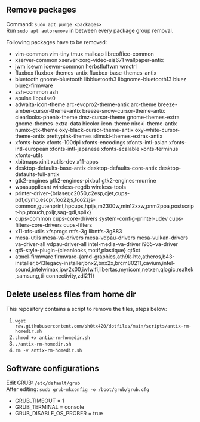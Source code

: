 ## Remove packages
Command: `sudo apt purge <packages>`
<br>
Run `sudo apt autoremove` in between every package group removal.

Following packages have to be removed:
- vim-common vim-tiny tmux mailcap libreoffice-common
- xserver-common xserver-xorg-video-sis671 wallpaper-antix
- jwm icewm icewm-common herbstluftwm wmctrl
- fluxbox fluxbox-themes-antix fluxbox-base-themes-antix
- bluetooth gnome-bluetooth libbluetooth3 libgnome-bluetooth13 bluez bluez-firmware
- zsh-common ash
- apulse libpulse0
- adwaita-icon-theme arc-evopro2-theme-antix arc-theme breeze-amber-cursor-theme-antix breeze-snow-cursor-theme-antix clearlooks-phenix-theme dmz-cursor-theme gnome-themes-extra gnome-themes-extra-data hicolor-icon-theme niroki-theme-antix numix-gtk-theme oxy-black-cursor-theme-antix oxy-white-cursor-theme-antix prettypink-themes slimski-themes-extras-antix
- xfonts-base xfonts-100dpi xfonts-encodings xfonts-intl-asian xfonts-intl-european xfonts-intl-japanese xfonts-scalable xonts-terminus xfonts-utils
- xbitmaps xinit xutils-dev x11-apps
- desktop-defaults-base-antix desktop-defaults-core-antix desktop-defaults-full-antix
- gtk2-engines gtk2-engines-pixbuf gtk2-engines-murrine
- wpasupplicant wireless-regdb wireless-tools
- printer-driver-{brlaser,c2050,c2esp,cjet,cups-pdf,dymo,escpr,foo2zjs,foo2zjs-common,gutenprint,hpcups,hpijs,m2300w,min12xxw,pnm2ppa,postscript-hp,ptouch,pxljr,sag-gdi,splix}
- cups-common cups-core-drivers system-config-printer-udev cups-filters-core-drivers cups-filters
- x11-xfs-utils xfsprogs ntfs-3g libntfs-3g883
- mesa-utils mesa-va-drivers mesa-vdpau-drivers mesa-vulkan-drivers va-driver-all vdpau-driver-all intel-media-va-driver i965-va-driver
- qt5-style-plugin-{cleanlooks,motif,plastique} qt5ct
- atmel-firmware firmware-{amd-graphics,ath9k-htc,atheros,b43-installer,b43legacy-installer,bnx2,bnx2x,brcm80211,cavium,intel-sound,intelwimax,ipw2x00,iwlwifi,libertas,myricom,netxen,qlogic,realtek,samsung,ti-connectivity,zdl211}

## Delete useless files from home dir
This repository contains a script to remove the files, steps below:
1. `wget raw.githubusercontent.com/sh0tx420/dotfiles/main/scripts/antix-rm-homedir.sh`
2. `chmod +x antix-rm-homedir.sh`
3. `./antix-rm-homedir.sh`
4. `rm -v antix-rm-homedir.sh`

## Software configurations
Edit GRUB: `/etc/default/grub`
<br>
After editing: `sudo grub-mkconfig -o /boot/grub/grub.cfg`
- GRUB_TIMEOUT = 1
- GRUB_TERMINAL = console
- GRUB_DISABLE_OS_PROBER = true
